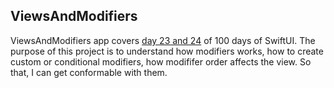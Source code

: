 ## ViewsAndModifiers

ViewsAndModifiers app covers [day 23 and 24](https://www.hackingwithswift.com/100/swiftui/23) of 100 days of SwiftUI. The purpose of this project is to understand how modifiers works, how to create custom or conditional modifiers, how modififer order affects the view. So that, I can get conformable with them.
